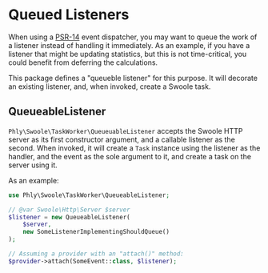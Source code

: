 # Queued Listeners

When using a [PSR-14](https://github.com/php-fig/fig-standards/blob/bb8df27dba53fa5cbc653d1d446f850e5690f3cc/proposed/event-dispatcher.md)
event dispatcher, you may want to queue the work of a listener instead of
handling it immediately. As an example, if you have a listener that might be
updating statistics, but this is not time-critical, you could benefit from
deferring the calculations.

This package defines a "queueble listener" for this purpose. It will decorate an
existing listener, and, when invoked, create a Swoole task.

## QueueableListener

`Phly\Swoole\TaskWorker\QueueuableListener` accepts the Swoole HTTP server as
its first constructor argument, and a callable listener as the second. When
invoked, it will create a `Task` instance using the listener as the handler, and
the event as the sole argument to it, and create a task on the server using it.

As an example:

```php
use Phly\Swoole\TaskWorker\QueueableListener;

// @var Swoole\Http\Server $server
$listener = new QueueableListener(
    $server,
    new SomeListenerImplementingShouldQueue()
);

// Assuming a provider with an "attach()" method:
$provider->attach(SomeEvent::class, $listener);
```
